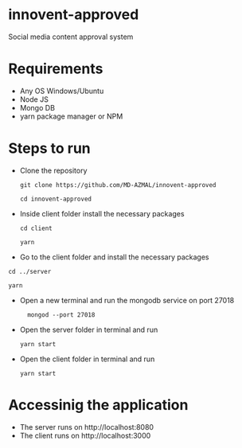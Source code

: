 # innovent-approved
Social media content approval system

# Requirements
* Any OS Windows/Ubuntu
* Node JS
* Mongo DB
* yarn package manager or NPM

# Steps to run
* Clone the repository
    ```
    git clone https://github.com/MD-AZMAL/innovent-approved

    cd innovent-approved
    ```
* Inside client folder install the necessary packages
  ```
  cd client
  
  yarn
  ```
* Go to the client folder and install the necessary packages
```
cd ../server

yarn
```

* Open a new terminal and run the mongodb service on port 27018
  ```
    mongod --port 27018
  ```

* Open the server folder in terminal and run
  ```
  yarn start
  ```
* Open the client folder in terminal and run
  ```
  yarn start
  ```

# Accessinig the application
* The server runs on http://localhost:8080
* The client runs on http://localhost:3000